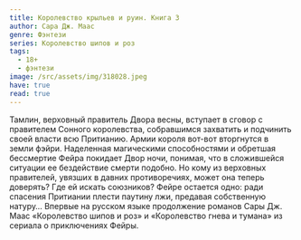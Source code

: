 ```yaml
---
title: Королевство крыльев и руин. Книга 3
author: Сара Дж. Маас
genre: Фэнтези
series: Королевство шипов и роз
tags:
  - 18+
  - фэнтези
image: /src/assets/img/318028.jpeg
have: true
read: true
---
```

Тамлин, верховный правитель Двора весны, вступает в сговор с правителем Сонного королевства, собравшимся захватить и подчинить своей власти всю Притианию. Армии короля вот-вот вторгнутся в земли фэйри. Наделенная магическими способностями и обретшая бессмертие Фейра покидает Двор ночи, понимая, что в сложившейся ситуации ее бездействие смерти подобно. Но кому из верховных правителей, увязших в давних противоречиях, может она теперь доверять? Где ей искать союзников? Фейре остается одно: ради спасения Притиании плести паутину лжи, предавая собственную натуру… Впервые на русском языке продолжение романов Сары Дж. Маас «Королевство шипов и роз» и «Королевство гнева и тумана» из сериала о приключениях Фейры.
